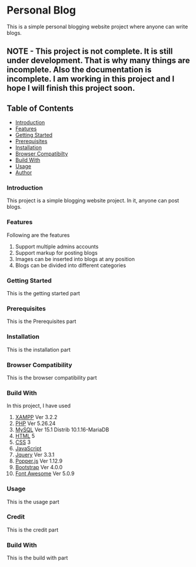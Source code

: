 # Personal Blog

This is a simple personal blogging website project where anyone can write blogs.


## NOTE - This project is not complete. It is still under development. That is why many things are incomplete. Also the documentation is incomplete. I am working in this project and I hope I will finish this project soon.


## Table of Contents
- [Introduction](#introduction)
- [Features](#features)
- [Getting Started](#getting)
- [Prerequisites](#prerequisites)
- [Installation](#installation)
- [Browser Compatibilty](#browser)
- [Build With](#build)
- [Usage](#usage)
- [Author](#author)

### Introduction

This project is a simple blogging website project. In it, anyone can post blogs. 

### Features

Following are the features

1. Support multiple admins accounts
2. Support markup for posting blogs
3. Images can be inserted into blogs at any position
4. Blogs can be divided into  different categories

### Getting Started

This is the getting started part

### Prerequisites

This is the Prerequisites part

### Installation

This is the installation part

### Browser Compatibility

This is the browser compatibility part

### Build With

In this project, I have used

1. [XAMPP](https://www.apachefriends.org/index.html) Ver 3.2.2
2. [PHP](http://php.net/) Ver 5.26.24
3. [MySQL](https://www.mysql.com/) Ver 15.1 Distrib 10.1.16-MariaDB
4. [HTML](https://www.w3.org/html/) 5
5. [CSS](https://www.w3.org/Style/CSS/Overview.en.html) 3
6. [JavaScript](https://www.w3.org/standards/webdesign/script)
7. [Jquery](https://jquery.com/) Ver 3.3.1
8. [Popper.js](https://popper.js.org/) Ver 1.12.9
9. [Bootstrap](https://getbootstrap.com/) Ver 4.0.0
10. [Font Awesome](https://fontawesome.com/) Ver 5.0.9

### Usage

This is the usage part

### Credit

This is the credit part

### Build With

This is the build with part